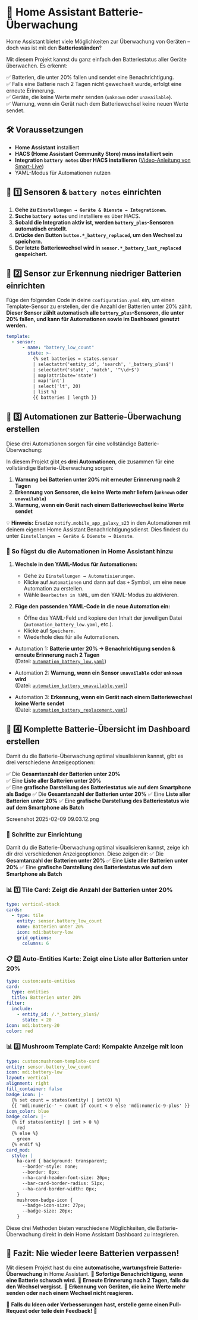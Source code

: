 # 🔋 Home Assistant Batterie-Überwachung

Home Assistant bietet viele Möglichkeiten zur Überwachung von Geräten – doch was ist mit den **Batterieständen**?

Mit diesem Projekt kannst du ganz einfach den Batteriestatus aller Geräte überwachen. Es erkennt:

✅ Batterien, die unter 20% fallen und sendet eine Benachrichtigung.  
✅ Falls eine Batterie nach 2 Tagen nicht gewechselt wurde, erfolgt eine erneute Erinnerung.  
✅ Geräte, die keine Werte mehr senden (`unknown` oder `unavailable`).  
✅ Warnung, wenn ein Gerät nach dem Batteriewechsel keine neuen Werte sendet.  

## 🛠️ Voraussetzungen
- **Home Assistant** installiert
- **HACS (Home Assistant Community Store) muss installiert sein**
- **Integration `battery notes` über HACS installieren** ([Video-Anleitung von Smart-Live](https://www.youtube.com/watch?v=D403Vy2VaFA&t=1278s))
- YAML-Modus für Automationen nutzen

## 📌 1️⃣ Sensoren & `battery notes` einrichten

1. **Gehe zu `Einstellungen → Geräte & Dienste → Integrationen`.**
2. **Suche `battery notes`** und installiere es über HACS.
3. **Sobald die Integration aktiv ist, werden `battery_plus`-Sensoren automatisch erstellt.**
4. **Drücke den Button `button.*_battery_replaced`, um den Wechsel zu speichern.**
5. **Der letzte Batteriewechsel wird in `sensor.*_battery_last_replaced` gespeichert.**

## 📌 2️⃣ Sensor zur Erkennung niedriger Batterien einrichten

Füge den folgenden Code in deine `configuration.yaml` ein, um einen Template-Sensor zu erstellen, der die Anzahl der Batterien unter 20% zählt. 
**Dieser Sensor zählt automatisch alle `battery_plus`-Sensoren, die unter 20% fallen, und kann für Automationen sowie im Dashboard genutzt werden.**

```yaml
template:
  - sensor:
      - name: "battery_low_count"
        state: >-
          {% set batteries = states.sensor 
          | selectattr('entity_id', 'search', '_battery_plus$') 
          | selectattr('state', 'match', '^\\d+$') 
          | map(attribute='state') 
          | map('int') 
          | select('lt', 20) 
          | list %}
          {{ batteries | length }}
```

## 📌 3️⃣ Automationen zur Batterie-Überwachung erstellen

Diese drei Automationen sorgen für eine vollständige Batterie-Überwachung:

In diesem Projekt gibt es **drei Automationen**, die zusammen für eine vollständige Batterie-Überwachung sorgen:
1. **Warnung bei Batterien unter 20% mit erneuter Erinnerung nach 2 Tagen**
2. **Erkennung von Sensoren, die keine Werte mehr liefern (`unknown` oder `unavailable`)**
3. **Warnung, wenn ein Gerät nach einem Batteriewechsel keine Werte sendet**

💡 **Hinweis:** Ersetze `notify.mobile_app_galaxy_s23` in den Automationen mit deinem eigenen Home Assistant Benachrichtigungsdienst. Dies findest du unter `Einstellungen → Geräte & Dienste → Dienste`.

### 📌 So fügst du die Automationen in Home Assistant hinzu

1. **Wechsle in den YAML-Modus für Automationen:**
   - Gehe zu `Einstellungen → Automatisierungen`.
   - Klicke auf `Automationen` und dann auf das `+` Symbol, um eine neue Automation zu erstellen.
   - Wähle `Bearbeiten in YAML`, um den YAML-Modus zu aktivieren.
   
2. **Füge den passenden YAML-Code in die neue Automation ein:**
   - Öffne das YAML-Feld und kopiere den Inhalt der jeweiligen Datei (`automation_battery_low.yaml`, etc.).
   - Klicke auf `Speichern`.
   - Wiederhole dies für alle Automationen.

- Automation 1: **Batterie unter 20% → Benachrichtigung senden & erneute Erinnerung nach 2 Tagen**  
  (Datei: [`automation_battery_low.yaml`](automation_battery_low.yaml)) 

- Automation 2: **Warnung, wenn ein Sensor `unavailable` oder `unknown` wird**  
  (Datei: [`automation_battery_unavailable.yaml`](automation_battery_unavailable.yaml))

- Automation 3: **Erkennung, wenn ein Gerät nach einem Batteriewechsel keine Werte sendet**  
  (Datei: [`automation_battery_replacement.yaml`](automation_battery_replacement.yaml))

## 📌 4️⃣ Komplette Batterie-Übersicht im Dashboard erstellen

Damit du die Batterie-Überwachung optimal visualisieren kannst, gibt es drei verschiedene Anzeigeoptionen:

✅ Die **Gesamtanzahl der Batterien unter 20%**  
✅ Eine **Liste aller Batterien unter 20%**  
✅ Eine **grafische Darstellung des Batteriestatus wie auf dem Smartphone als Badge**
✅ Die **Gesamtanzahl der Batterien unter 20%**
✅ Eine **Liste aller Batterien unter 20%**
✅ Eine **grafische Darstellung des Batteriestatus wie auf dem Smartphone als Batch**


Screenshot 2025-02-09 09.03.12.png


### 📌 Schritte zur Einrichtung

Damit du die Batterie-Überwachung optimal visualisieren kannst, zeige ich dir drei verschiedenen Anzeigeoptionen. Diese zeigen dir:
✅ Die **Gesamtanzahl der Batterien unter 20%**
✅ Eine **Liste aller Batterien unter 20%**
✅ Eine **grafische Darstellung des Batteriestatus wie auf dem Smartphone als Batch**

### **📊 1️⃣ Tile Card: Zeigt die Anzahl der Batterien unter 20%**

```yaml
type: vertical-stack
cards:
  - type: tile
    entity: sensor.battery_low_count
    name: Batterien unter 20%
    icon: mdi:battery-low
    grid_options:
      columns: 6  
```
### **📋 2️⃣ Auto-Entities Karte: Zeigt eine Liste aller Batterien unter 20%**

```yaml
type: custom:auto-entities
card:
  type: entities
  title: Batterien unter 20%
filter:
  include:
    - entity_id: /.*_battery_plus$/
      state: < 20
icon: mdi:battery-20
color: red
```

### **📊 3️⃣ Mushroom Template Card: Kompakte Anzeige mit Icon**

```yaml
type: custom:mushroom-template-card
entity: sensor.battery_low_count
icon: mdi:battery-low
layout: vertical
alignment: right
fill_container: false
badge_icon: |-
  {% set count = states(entity) | int(0) %}
  {{ 'mdi:numeric-' ~ count if count < 9 else 'mdi:numeric-9-plus' }}
icon_color: blue
badge_color: |-
  {% if states(entity) | int > 0 %}
    red
  {% else %}
    green
  {% endif %}
card_mod:
  style: |
    ha-card { background: transparent;
      --border-style: none;
      --border: 0px;
      --ha-card-header-font-size: 20px;
      --bar-card-border-radius: 51px;
      --ha-card-border-width: 0px;
    }
    mushroom-badge-icon {
      --badge-icon-size: 27px;
      --badge-size: 20px;
    }
```

Diese drei Methoden bieten verschiedene Möglichkeiten, die Batterie-Überwachung direkt in dein Home Assistant Dashboard zu integrieren.

## 🎯 Fazit: Nie wieder leere Batterien verpassen!

Mit diesem Projekt hast du eine **automatische, wartungsfreie Batterie-Überwachung** in Home Assistant. 
🔹 **Sofortige Benachrichtigung, wenn eine Batterie schwach wird.**
🔹 **Erneute Erinnerung nach 2 Tagen, falls du den Wechsel vergisst.**
🔹 **Erkennung von Geräten, die keine Werte mehr senden oder nach einem Wechsel nicht reagieren.**

📢 **Falls du Ideen oder Verbesserungen hast, erstelle gerne einen Pull-Request oder teile dein Feedback!** 🚀
